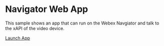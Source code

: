# Navigator Web App

This sample shows an app that can run on the Webex Navgiator and talk to the xAPI of the video device.

[Launch App](./index.html)
